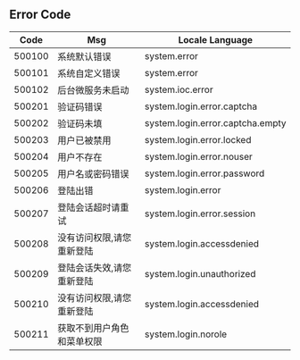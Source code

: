 ## Error Code
|Code  |Msg|Locale Language|
|--------|--------|------------|
|500100|系统默认错误|system.error|
|500101|系统自定义错误|system.error|
|500102|后台微服务未启动|system.ioc.error|
|500201|验证码错误|system.login.error.captcha|
|500202|验证码未填|system.login.error.captcha.empty|
|500203|用户已被禁用|system.login.error.locked|
|500204|用户不存在|system.login.error.nouser|
|500205|用户名或密码错误|system.login.error.password|
|500206|登陆出错|system.login.error|
|500207|登陆会话超时请重试|system.login.error.session|
|500208|没有访问权限,请您重新登陆|system.login.accessdenied|
|500209|登陆会话失效,请您重新登陆|system.login.unauthorized|
|500210|没有访问权限,请您重新登陆|system.login.accessdenied|
|500211|获取不到用户角色和菜单权限|system.login.norole|

